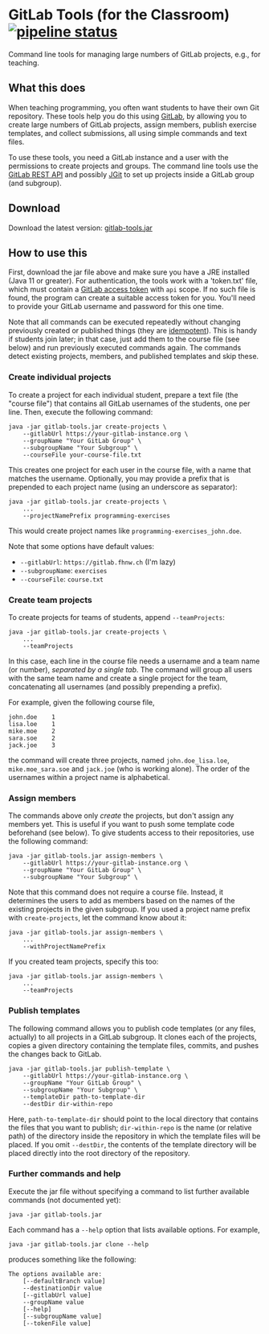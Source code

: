 # GitLab Tools (for the Classroom) [![pipeline status](https://gitlab.fhnw.ch/michael.faes/gitlab-tools/badges/main/pipeline.svg)](https://gitlab.fhnw.ch/michael.faes/gitlab-tools/-/commits/main)

Command line tools for managing large numbers of GitLab projects, e.g., for 
teaching.

## What this does

When teaching programming, you often want students to have their own Git 
repository. These tools help you do this using
[GitLab](https://about.gitlab.com/), by allowing you to create large numbers 
of GitLab projects, assign members, publish exercise templates, and 
collect submissions, all using simple commands and text files.

To use these tools, you need a GitLab instance and a user with the 
permissions to create projects and groups. The command line tools use the
[GitLab REST API](https://docs.gitlab.com/ee/api/) and possibly
[JGit](https://www.eclipse.org/jgit/) to set up projects inside a GitLab 
group (and subgroup).


## Download

Download the latest version:
[gitlab-tools.jar](https://gitlab.fhnw.ch/michael.faes/gitlab-tools/-/jobs/artifacts/main/raw/target/gitlab-tools.jar?job=integration-test)


## How to use this

First, download the jar file above and make sure you have a JRE installed 
(Java 11 or greater). For authentication, the tools work with a 'token.txt' 
file, which must contain a
[GitLab access token](https://docs.gitlab.com/ee/user/profile/personal_access_tokens.html)
with `api` scope. If no such file is found, the program can create a
suitable access token for you. You'll need to provide your GitLab username 
and password for this one time.

Note that all commands can be executed repeatedly without changing 
previously created or published things (they are [idempotent](https://en.wikipedia.org/wiki/Idempotence)).
This is handy if students join later; in that case, just add them to the 
course file (see below) and run previously executed commands again. The 
commands detect existing projects, members, and published templates and skip 
these.

### Create individual projects

To create a project for each individual student, prepare a text file 
(the "course file") that contains all GitLab usernames of the students, one
per line. Then, execute the following command:

    java -jar gitlab-tools.jar create-projects \
        --gitlabUrl https://your-gitlab-instance.org \
        --groupName "Your GitLab Group" \
        --subgroupName "Your Subgroup" \
        --courseFile your-course-file.txt

This creates one project for each user in the course file, with a name 
that matches the username. Optionally, you may provide a prefix that is 
prepended to each project name (using an underscore as separator):

    java -jar gitlab-tools.jar create-projects \
        ...
        --projectNamePrefix programming-exercises

This would create project names like `programming-exercises_john.doe`.

Note that some options have default values:
* `--gitlabUrl`: `https://gitlab.fhnw.ch` (I'm lazy)
* `--subgroupName`: `exercises`
* `--courseFile`: `course.txt`

### Create team projects

To create projects for teams of students, append `--teamProjects`:

    java -jar gitlab-tools.jar create-projects \
        ...
        --teamProjects

In this case, each line in the course file needs a username and a team name
(or number), *separated by a single tab*. The command will group all users 
with the same team name and create a single project for the team, 
concatenating all usernames (and possibly prepending a prefix).

For example, given the following course file,

    john.doe	1
    lisa.loe	1
    mike.moe	2
    sara.soe	2
    jack.joe	3

the command will create three projects, named `john.doe_lisa.loe`,
`mike.moe_sara.soe` and `jack.joe` (who is working alone). The 
order of the usernames within a project name is alphabetical.

### Assign members

The commands above only *create* the projects, but don't assign any members 
yet. This is useful if you want to push some template code beforehand (see 
below). To give students access to their repositories, use the following 
command:

    java -jar gitlab-tools.jar assign-members \
        --gitlabUrl https://your-gitlab-instance.org \
        --groupName "Your GitLab Group" \
        --subgroupName "Your Subgroup" \

Note that this command does not require a course file. Instead, it 
determines the users to add as members based on the names of the existing 
projects in the given subgroup. If you used a project name prefix with 
`create-projects`, let the command know about it:

    java -jar gitlab-tools.jar assign-members \
        ...
        --withProjectNamePrefix

If you created team projects, specify this too:

    java -jar gitlab-tools.jar assign-members \
        ...
        --teamProjects

### Publish templates

The following command allows you to publish code templates (or any files, 
actually) to all projects in a GitLab subgroup. It clones each of the 
projects, copies a given directory containing the template files, commits, and 
pushes the changes back to GitLab.

    java -jar gitlab-tools.jar publish-template \
        --gitlabUrl https://your-gitlab-instance.org \
        --groupName "Your GitLab Group" \
        --subgroupName "Your Subgroup" \
        --templateDir path-to-template-dir
        --destDir dir-within-repo

Here, `path-to-template-dir` should point to the local directory that 
contains the files that you want to publish; `dir-within-repo` is the name 
(or relative path) of the directory inside the repository in which the 
template files will be placed. If you omit `--destDir`, the contents of the 
template directory will be placed directly into the root directory of the 
repository.

### Further commands and help

Execute the jar file without specifying a command to list further available 
commands (not documented yet):

    java -jar gitlab-tools.jar

Each command has a `--help` option that lists available options. For example,

    java -jar gitlab-tools.jar clone --help

produces something like the following:

    The options available are:
        [--defaultBranch value]
        --destinationDir value
        [--gitlabUrl value]
        --groupName value
        [--help]
        [--subgroupName value]
        [--tokenFile value]

